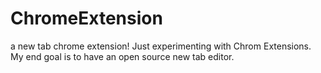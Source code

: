 # ChromeExtension
a new tab chrome extension!
Just experimenting with Chrom Extensions. My end goal is to have an open source new tab editor.

